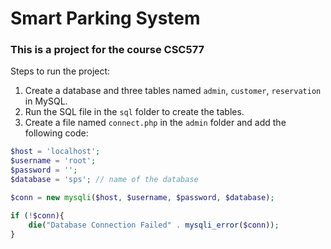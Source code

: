 # Smart Parking System

### This is a project for the course CSC577

Steps to run the project:
1. Create a database and three tables named `admin`, `customer`, `reservation` in MySQL.
2. Run the SQL file in the `sql` folder to create the tables.
3. Create a file named `connect.php` in the `admin` folder and add the following code:
```php
$host = 'localhost';
$username = 'root';
$password = '';
$database = 'sps'; // name of the database

$conn = new mysqli($host, $username, $password, $database);

if (!$conn){
    die("Database Connection Failed" . mysqli_error($conn));
}
```